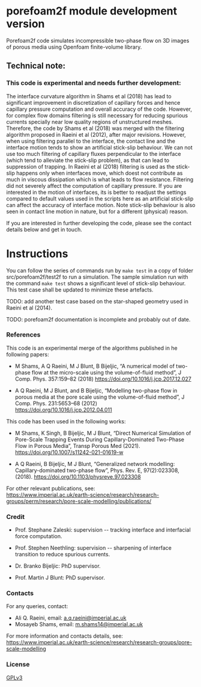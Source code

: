 # porefoam2f module development version


 Porefoam2f code simulates incompressible two-phase flow on 3D images of porous media using Openfoam finite-volume library.



## Technical note:

### This code is experimental and needs further development:  

The interface curvature algorithm in Shams et al (2018) has lead to significant improvement in discretization of capillary forces and hence capillary pressure computation and overall accuracy of the code.  However, for complex flow domains filtering is still necessary for reducing spurious currents specially near low quality regions of unstructured meshes. Therefore, the code by Shams et al (2018) was merged with the filtering algorithm proposed in Raeini et al (2012), after major revisions.  However, when using filtering parallel to the interface, the contact line and the interface motion tends to show an artificial stick-slip behaviour. We can not use too much filtering of capillary fluxes perpendicular to the interface (which tend to alleviate the stick-slip problem), as that can lead to suppression of trapping.   In Raeini et al (2018) filtering is used as the stick-slip happens only when interfaces move, which doest not contribute as much in viscous dissipation which is what leads to flow resistance. Filtering did not severely affect the computation of capillary pressure.  If you are interested in the motion of interfaces, its is better to readjust the settings compared to default values used in the scripts here as an artificial stick-slip can affect the accuracy of interface motion.  Note stick-slip behaviour is also seen in contact line motion in nature, but for a different (physical) reason. 

If you are interested in further developing the code, please see the contact details below and get in touch.

# Instructions

You can follow the series of commands run by `make test` in a copy of folder src/porefoam2f/test2f to run a simulation.
The sample simulation run with the command `make test` shows a significant level of stick-slip behaviour. This test case shall be updated to minimize these artefacts.

TODO: add another test case based on the star-shaped geometry used in  Raeini et al (2014). 

TODO: porefoam2f documentation is incomplete and probably out of date.



### References

This code is an experimental merge of the algorithms published in he following papers:

 - M Shams, A Q Raeini, M J Blunt, B Bijeljic, “A numerical model of two-phase flow at the micro-scale using the volume-of-fluid method”, J Comp. Phys. 357:159–82 (2018) https://doi.org/10.1016/j.jcp.2017.12.027

 - A Q Raeini, M J Blunt, and B Bijeljic, “Modelling two-phase flow in porous media at the pore scale using the volume-of-fluid method”,  J Comp. Phys. 231:5653–68 (2012) https://doi.org/10.1016/j.jcp.2012.04.011


This code has been used in the following works:

 - M Shams, K Singh, B Bijeljic, M J Blunt, “Direct Numerical Simulation of Pore-Scale Trapping Events During Capillary-Dominated Two-Phase Flow in Porous Media”, Transp Porous Med (2021). https://doi.org/10.1007/s11242-021-01619-w

 - A Q Raeini, B Bijeljic, M J Blunt, “Generalized network modelling: Capillary-dominated two-phase flow”, Phys. Rev. E,  97(2):023308, (2018). https://doi.org/10.1103/physreve.97.023308
 
For other relevant publications, see:     
https://www.imperial.ac.uk/earth-science/research/research-groups/perm/research/pore-scale-modelling/publications/

### Credit

 - Prof. Stephane Zaleski:  supervision -- tracking interface and interfacial force computation.

 - Prof. Stephen Neethling: supervision -- sharpening of interface transition to reduce spurious currents.

 - Dr. Branko Bijeljic: PhD supervisor.

 - Prof. Martin J Blunt: PhD supervisor.


### Contacts

For any queries, contact:     
 - Ali Q. Raeini, email: a.q.raeini@imperial.ac.uk
 - Mosayeb Shams, email: m.shams14@imperial.ac.uk

For more information and contacts details, see:  
https://www.imperial.ac.uk/earth-science/research/research-groups/pore-scale-modelling
### License

[GPLv3](https://www.gnu.org/licenses/gpl-3.0.txt)

<!-- TODO: add separate CREDIT.md and CHANGELOG.md -->
